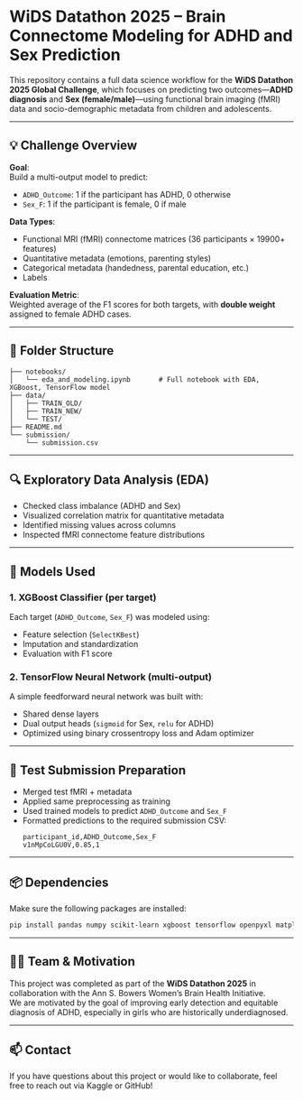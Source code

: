 # WiDS Datathon 2025 – Brain Connectome Modeling for ADHD and Sex Prediction

This repository contains a full data science workflow for the **WiDS Datathon 2025 Global Challenge**, which focuses on predicting two outcomes—**ADHD diagnosis** and **Sex (female/male)**—using functional brain imaging (fMRI) data and socio-demographic metadata from children and adolescents.

---

## 💡 Challenge Overview

**Goal**:  
Build a multi-output model to predict:
- `ADHD_Outcome`: 1 if the participant has ADHD, 0 otherwise  
- `Sex_F`: 1 if the participant is female, 0 if male

**Data Types**:
- Functional MRI (fMRI) connectome matrices (36 participants × 19900+ features)
- Quantitative metadata (emotions, parenting styles)
- Categorical metadata (handedness, parental education, etc.)
- Labels

**Evaluation Metric**:  
Weighted average of the F1 scores for both targets, with **double weight** assigned to female ADHD cases.

---

## 📁 Folder Structure

```
├── notebooks/
│   └── eda_and_modeling.ipynb       # Full notebook with EDA, XGBoost, TensorFlow model
├── data/
│   ├── TRAIN_OLD/
│   ├── TRAIN_NEW/
│   └── TEST/
├── README.md
└── submission/
    └── submission.csv
```

---

## 🔍 Exploratory Data Analysis (EDA)

- Checked class imbalance (ADHD and Sex)
- Visualized correlation matrix for quantitative metadata
- Identified missing values across columns
- Inspected fMRI connectome feature distributions

---

## 🧠 Models Used

### 1. XGBoost Classifier (per target)

Each target (`ADHD_Outcome`, `Sex_F`) was modeled using:
- Feature selection (`SelectKBest`)
- Imputation and standardization
- Evaluation with F1 score

### 2. TensorFlow Neural Network (multi-output)

A simple feedforward neural network was built with:
- Shared dense layers
- Dual output heads (`sigmoid` for Sex, `relu` for ADHD)
- Optimized using binary crossentropy loss and Adam optimizer

---

## 🧪 Test Submission Preparation

- Merged test fMRI + metadata
- Applied same preprocessing as training
- Used trained models to predict `ADHD_Outcome` and `Sex_F`
- Formatted predictions to the required submission CSV:
  ```csv
  participant_id,ADHD_Outcome,Sex_F
  v1nMpCoLGU0V,0.85,1
  ```

---

## 📦 Dependencies

Make sure the following packages are installed:
```bash
pip install pandas numpy scikit-learn xgboost tensorflow openpyxl matplotlib seaborn
```

---

## 🙋‍♀️ Team & Motivation

This project was completed as part of the **WiDS Datathon 2025** in collaboration with the Ann S. Bowers Women’s Brain Health Initiative.  
We are motivated by the goal of improving early detection and equitable diagnosis of ADHD, especially in girls who are historically underdiagnosed.

---

## 📫 Contact

If you have questions about this project or would like to collaborate, feel free to reach out via Kaggle or GitHub!
